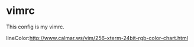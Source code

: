 # vimrc
This config is my vimrc.

lineColor:<http://www.calmar.ws/vim/256-xterm-24bit-rgb-color-chart.html><br>
<br>
